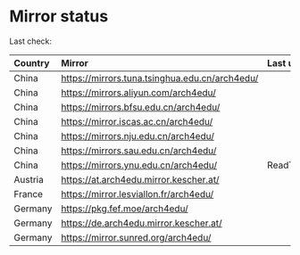 <script src="./time.js"></script>
# Mirror status
Last check: <script type="text/javascript">localize(1694855729.8252206);</script>

|Country|Mirror|Last update|
|:------|:-----|:----------|
|China|https://mirrors.tuna.tsinghua.edu.cn/arch4edu/|<script type="text/javascript">localize(1694845921);</script>|
|China|https://mirrors.aliyun.com/arch4edu/|<script type="text/javascript">localize(1694759661);</script>|
|China|https://mirrors.bfsu.edu.cn/arch4edu/|<script type="text/javascript">localize(1694802820);</script>|
|China|https://mirror.iscas.ac.cn/arch4edu/|<script type="text/javascript">localize(1694802820);</script>|
|China|https://mirrors.nju.edu.cn/arch4edu/|<script type="text/javascript">localize(1694802820);</script>|
|China|https://mirrors.sau.edu.cn/arch4edu/|<script type="text/javascript">localize(1694845921);</script>|
|China|https://mirrors.ynu.edu.cn/arch4edu/|ReadTimeout|
|Austria|https://at.arch4edu.mirror.kescher.at/|<script type="text/javascript">localize(1694845921);</script>|
|France|https://mirror.lesviallon.fr/arch4edu/|<script type="text/javascript">localize(1694802820);</script>|
|Germany|https://pkg.fef.moe/arch4edu/|<script type="text/javascript">localize(1694845921);</script>|
|Germany|https://de.arch4edu.mirror.kescher.at/|<script type="text/javascript">localize(1694845921);</script>|
|Germany|https://mirror.sunred.org/arch4edu/|<script type="text/javascript">localize(1694845921);</script>|

<script src="./tablefilter/tablefilter.js"></script>
<script src="./table.js"></script>